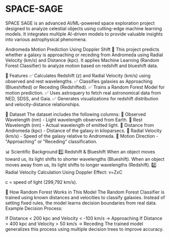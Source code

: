 # SPACE-SAGE
SPACE SAGE is an advanced AI/ML-powered space exploration project designed to analyze celestial objects using cutting-edge machine learning models. It integrates multiple AI-driven models to provide valuable insights into various astrophysical phenomena.


Andromeda Motion Prediction Using Doppler Shift 🚀
This project predicts whether a galaxy is approaching or receding from Andromeda using Radial Velocity (km/s) and Distance (kpc). It applies Machine Learning (Random Forest Classifier) to analyze motion based on redshift and blueshift data.

📌 Features
✅ Calculates Redshift (z) and Radial Velocity (km/s) using observed and rest wavelengths.
✅ Classifies galaxies as Approaching (Blueshifted) or Receding (Redshifted).
✅ Trains a Random Forest Model for motion prediction.
✅ Uses astroquery to fetch real astronomical data from NED, SDSS, and Gaia.
✅ Generates visualizations for redshift distribution and velocity-distance relationships.

📂 Dataset
The dataset includes the following columns:
🔹 Observed Wavelength (nm) - Light wavelength observed from Earth.
🔹 Rest Wavelength (nm) - Actual wavelength of emitted light.
🔹 Distance from Andromeda (kpc) - Distance of the galaxy in kiloparsecs.
🔹 Radial Velocity (km/s) - Speed of the galaxy relative to Andromeda.
🔹 Motion Direction - "Approaching" or "Receding" classification.

📊 Scientific Background
1️⃣ Redshift & Blueshift
When an object moves toward us, its light shifts to shorter wavelengths (Blueshift).
When an object moves away from us, its light shifts to longer wavelengths (Redshift).
2️⃣ Radial Velocity Calculation
Using Doppler Effect:  v=ZxC

c = speed of light (299,792 km/s).

🧠 How Random Forest Works in This Model
The Random Forest Classifier is trained using known distances and velocities to classify galaxies.
Instead of setting fixed rules, the model learns decision boundaries from real data.
Example Decision Process:

If Distance < 200 kpc and Velocity < -100 km/s → Approaching
If Distance > 400 kpc and Velocity > 50 km/s → Receding
The trained model generalizes this process using multiple decision trees to improve accuracy.

